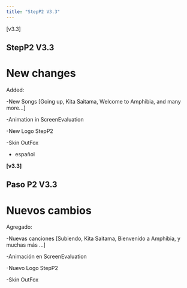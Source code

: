 ```yaml
---
title: "StepP2 V3.3"
---
```


[v3.3]
## StepP2 V3.3
# New changes
Added​:

​-New Songs [Going up, Kita Saitama, Welcome to Amphibia, and many more...]

-Animation in ScreenEvaluation

-New Logo StepP2

-Skin OutFox

- español

**[v3.3]**
## Paso P2 V3.3
# Nuevos cambios

Agregado:

-Nuevas canciones [Subiendo, Kita Saitama, Bienvenido a Amphibia, y muchas más ...]

-Animación en ScreenEvaluation

-Nuevo Logo StepP2

-Skin OutFox